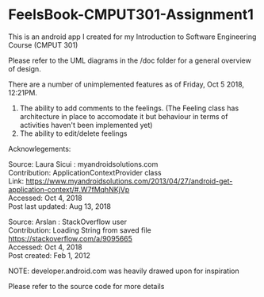 # FeelsBook-CMPUT301-Assignment1
This is an android app I created for my Introduction to Software Engineering Course (CMPUT 301)


Please refer to the UML diagrams in the /doc folder for a general overview of design.

There are a number of unimplemented features as of Friday, Oct 5 2018, 12:21PM.

1. The ability to add comments to the feelings. (The Feeling class has architecture in place to accomodate it but behaviour in terms of activities haven't been implemented yet)
2. The ability to edit/delete feelings


Acknowlegements:

Source: Laura Sicui : myandroidsolutions.com  
Contribution: ApplicationContextProvider class  
Link: https://www.myandroidsolutions.com/2013/04/27/android-get-application-context/#.W7fMqhNKjVp  
Accessed: Oct 4, 2018  
Post last updated: Aug 13, 2018  

Source: Arslan : StackOverflow user  
Contribution: Loading String from saved file  
https://stackoverflow.com/a/9095665  
Accessed: Oct 4, 2018  
Post created: Feb 1, 2012  

NOTE: developer.android.com was heavily drawed upon for inspiration

Please refer to the source code for more details

